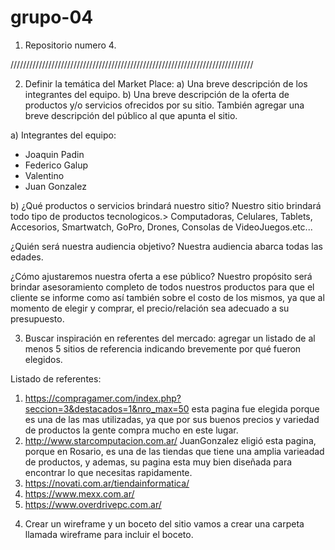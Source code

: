 # grupo-04
1. Repositorio numero 4.

/////////////////////////////////////////////////////////////////////////////

2. Definir la temática del Market Place: 
a) Una breve descripción de los integrantes del equipo. 
b) Una breve descripción de la oferta de productos y/o servicios ofrecidos por su
sitio. También agregar una breve descripción del público al que apunta el sitio.


a) Integrantes del equipo:
* Joaquin Padin
* Federico Galup
* Valentino 
* Juan Gonzalez

b) ¿Qué productos o servicios brindará nuestro sitio? 
Nuestro sitio brindará todo tipo de productos tecnologicos.> Computadoras, Celulares, Tablets, Accesorios, 
Smartwatch, GoPro, Drones, Consolas de VideoJuegos.etc...

¿Quién será nuestra audiencia objetivo? 
Nuestra audiencia abarca todas las edades.

¿Cómo ajustaremos nuestra oferta a ese público?
Nuestro propósito será brindar asesoramiento completo de todos nuestros productos para que el cliente
se informe como así también sobre el costo de los mismos, ya que al momento de elegir y comprar, el precio/relación sea adecuado a su presupuesto.

3. Buscar inspiración en referentes del mercado:
agregar un listado de al menos 5 sitios de referencia
indicando brevemente por qué fueron elegidos.

Listado de referentes:
1) https://compragamer.com/index.php?seccion=3&destacados=1&nro_max=50 
esta pagina fue elegida porque es una de las mas utilizadas, ya que por sus buenos precios y variedad de
productos la gente compra mucho en este lugar.
2) http://www.starcomputacion.com.ar/
JuanGonzalez eligió esta pagina, porque en Rosario, es una de las tiendas que tiene una amplia varieadad de productos, y ademas, su pagina esta muy bien diseñada para encontrar lo que necesitas rapidamente.
3) https://novati.com.ar/tiendainformatica/
4) https://www.mexx.com.ar/
5) https://www.overdrivepc.com.ar/







4. Crear un wireframe y un boceto del sitio
vamos a crear una carpeta llamada wireframe para incluir el boceto.


